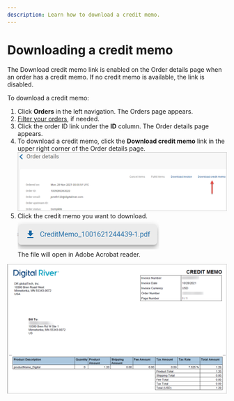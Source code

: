 ```yaml
---
description: Learn how to download a credit memo.
---
```


# Downloading a credit memo

The Download credit memo link is enabled on the Order details page when an order has a credit memo. If no credit memo is available, the link is disabled.

To download a credit memo:

1. Click **Orders** in the left navigation. The Orders page appears.
2. [Filter your orders](filtering-your-orders.md), if needed.
3. Click the order ID link under the **ID** column. The Order details page appears.
4. To download a credit memo, click the **Download credit memo** link in the upper right corner of the Order details page.\
   ![](<../../../../.gitbook/assets/Download-credit-memo-link (1).png>)
5. Click the credit memo you want to download.\
   ![](../../../../.gitbook/assets/Credit-memo-PDF.png)\
   The file will open in Adobe Acrobat reader.

<div align="left">

<img src="../../../../.gitbook/assets/Credit-memo-PDF-file.png" alt="">

</div>
